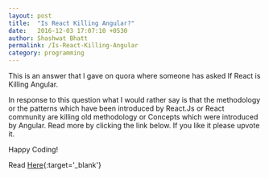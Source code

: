 ```yaml
---
layout: post
title:  "Is React Killing Angular?"
date:   2016-12-03 17:07:10 +0530
author: Shashwat Bhatt
permalink: /Is-React-Killing-Angular
category: programming
---
```


This is an answer that I gave on quora where someone has asked If React is Killing Angular.

<!-- more -->

In response to this question what I would rather say is that the methodology or the patterns which have been introduced by React.Js or React community are killing old methodology or Concepts which were introduced by Angular. Read more by clicking the link below. If you like it please upvote it.

Happy Coding!

Read [Here](https://www.quora.com/Is-React-killing-Angular/answer/Shashwat-Bhatt-3?__filter__&__nsrc__=2&__snid3__=548830567){:target='_blank'}
